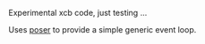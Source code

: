 Experimental xcb code, just testing ...

Uses [poser](https://github.com/Zirias/poser) to provide a simple generic
event loop.
